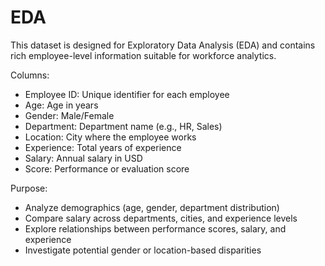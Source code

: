 # EDA

This dataset is designed for Exploratory Data Analysis (EDA) and contains rich employee-level information suitable for workforce analytics.

Columns:  
- Employee ID: Unique identifier for each employee  
- Age: Age in years  
- Gender: Male/Female  
- Department: Department name (e.g., HR, Sales)  
- Location: City where the employee works  
- Experience: Total years of experience  
- Salary: Annual salary in USD  
- Score: Performance or evaluation score  

Purpose:  
- Analyze demographics (age, gender, department distribution)  
- Compare salary across departments, cities, and experience levels  
- Explore relationships between performance scores, salary, and experience  
- Investigate potential gender or location-based disparities
